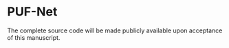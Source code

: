 # PUF-Net

The complete source code will be made publicly available upon acceptance of this manuscript.
